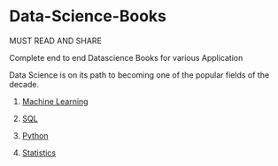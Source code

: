 # Data-Science-Books
MUST READ AND SHARE

Complete end to end Datascience Books for various Application

Data Science is on its path to becoming one of the popular fields of the decade.

1. [Machine Learning](https://github.com/Sshashank0743/Data-Science-Books/tree/main/Machine%20Learning)

2. [SQL](https://github.com/Sshashank0743/Data-Science-Books/tree/main/SQL)

3. [Python](https://github.com/Sshashank0743/Data-Science-Books/tree/main/Python)

4. [Statistics](https://github.com/Sshashank0743/Data-Science-Books/tree/main/Statistics)

